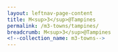 ```yaml
---
layout: leftnav-page-content
title: M<sup>3</sup>@Tampines
permalink: /m3-towns/tampines/
breadcrumb: M<sup>3</sup>@Tampines
<!--collection_name: m3-towns-->
---
```

